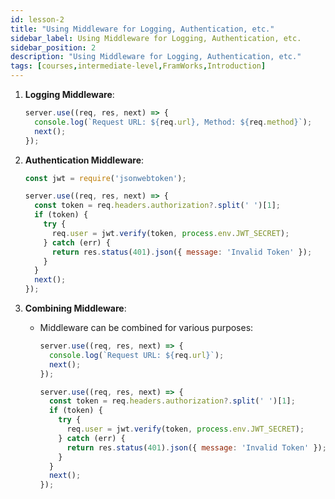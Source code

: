 ```yaml
---
id: lesson-2
title: "Using Middleware for Logging, Authentication, etc."
sidebar_label: Using Middleware for Logging, Authentication, etc.
sidebar_position: 2
description: "Using Middleware for Logging, Authentication, etc."
tags: [courses,intermediate-level,FramWorks,Introduction]
--- 
```



1. **Logging Middleware**:
   ```javascript
   server.use((req, res, next) => {
     console.log(`Request URL: ${req.url}, Method: ${req.method}`);
     next();
   });
   ```

2. **Authentication Middleware**:
   ```javascript
   const jwt = require('jsonwebtoken');

   server.use((req, res, next) => {
     const token = req.headers.authorization?.split(' ')[1];
     if (token) {
       try {
         req.user = jwt.verify(token, process.env.JWT_SECRET);
       } catch (err) {
         return res.status(401).json({ message: 'Invalid Token' });
       }
     }
     next();
   });
   ```

3. **Combining Middleware**:
   - Middleware can be combined for various purposes:
     ```javascript
     server.use((req, res, next) => {
       console.log(`Request URL: ${req.url}`);
       next();
     });

     server.use((req, res, next) => {
       const token = req.headers.authorization?.split(' ')[1];
       if (token) {
         try {
           req.user = jwt.verify(token, process.env.JWT_SECRET);
         } catch (err) {
           return res.status(401).json({ message: 'Invalid Token' });
         }
       }
       next();
     });
     ```
